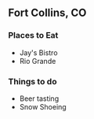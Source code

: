 ## Fort Collins, CO

### Places to Eat

- Jay's Bistro
- Rio Grande

### Things to do
- Beer tasting
- Snow Shoeing
